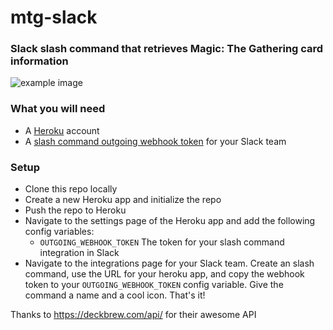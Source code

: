 # mtg-slack
### Slack slash command that retrieves Magic: The Gathering card information
![example image](https://raw.githubusercontent.com/jeffcampbell/mtg-slack/master/readme/screenshot.png)

### What you will need
* A [Heroku](http://www.heroku.com) account
* A [slash command outgoing webhook token](https://api.slack.com/slash-commands) for your Slack team

### Setup
* Clone this repo locally
* Create a new Heroku app and initialize the repo
* Push the repo to Heroku
* Navigate to the settings page of the Heroku app and add the following config variables:
  * ```OUTGOING_WEBHOOK_TOKEN``` The token for your slash command integration in Slack
* Navigate to the integrations page for your Slack team. Create an slash command, use the URL for your heroku app, and copy the webhook token to your ```OUTGOING_WEBHOOK_TOKEN``` config variable. Give the command a name and a cool icon. That's it!

Thanks to https://deckbrew.com/api/ for their awesome API
